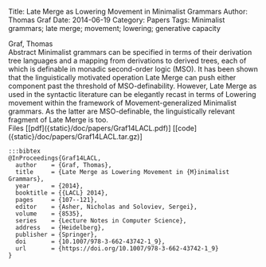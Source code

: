 Title: Late Merge as Lowering Movement in Minimalist Grammars
Author: Thomas Graf
Date: 2014-06-19
Category: Papers
Tags: Minimalist grammars; late merge; movement; lowering; generative capacity

<div markdown class="authors">
Graf, Thomas
</div>

<div markdown class="abstract">
<span id="abstract-title">Abstract</span>
Minimalist grammars can be specified in terms of their derivation tree languages and a mapping from derivations to derived trees, each of which is definable in monadic second-order logic (MSO).
It has been shown that the linguistically motivated operation Late Merge can push either component past the threshold of MSO-definability.
However, Late Merge as used in the syntactic literature can be elegantly recast in terms of Lowering movement within the framework of Movement-generalized Minimalist grammars.
As the latter are MSO-definable, the linguistically relevant fragment of Late Merge is too.
</div>

<div markdown class="files">
<span id="files-title">Files</span>
[[pdf]({static}/doc/papers/Graf14LACL.pdf)]
[[code]({static}/doc/papers/Graf14LACL.tar.gz)]
</div>

~~~
:::bibtex
@InProceedings{Graf14LACL,
  author	= {Graf, Thomas},
  title		= {Late Merge as Lowering Movement in {M}inimalist Grammars},
  year		= {2014},
  booktitle	= {{LACL} 2014},
  pages		= {107--121},
  editor	= {Asher, Nicholas and Soloviev, Sergei},
  volume	= {8535},
  series	= {Lecture Notes in Computer Science},
  address	= {Heidelberg},
  publisher	= {Springer},
  doi       = {10.1007/978-3-662-43742-1_9},
  url       = {https://doi.org/10.1007/978-3-662-43742-1_9}
}
~~~
